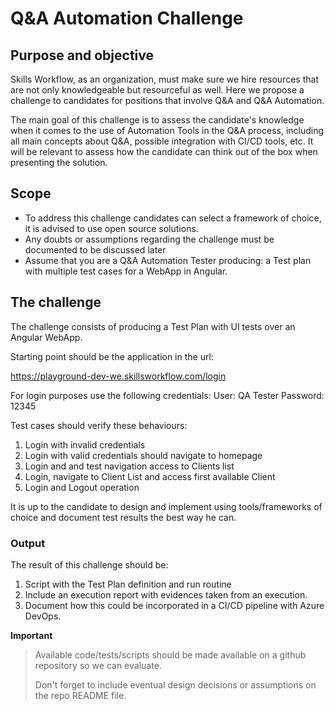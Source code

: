 # Q&A Automation Challenge

## Purpose and objective

Skills Workflow, as an organization, must make sure we hire resources that are not only knowledgeable but resourceful as well.
Here we propose a challenge to candidates for positions that involve Q&A and Q&A Automation.

The main goal of this challenge is to assess the candidate's knowledge when it comes to the use of Automation Tools in the Q&A process, 
including all main concepts about Q&A, possible integration with CI/CD tools, etc.
It will be relevant to assess how the candidate can think out of the box when presenting the solution.

## Scope

* To address this challenge candidates can select a framework of choice, it is advised to use open source solutions.
* Any doubts or assumptions regarding the challenge must be documented to be discussed later
* Assume that you are a Q&A Automation Tester producing: a Test plan with multiple test cases for a WebApp in Angular.

## The challenge
 
The challenge consists of producing a Test Plan with UI tests over an Angular WebApp.

Starting point should be the application in the url:

https://playground-dev-we.skillsworkflow.com/login

For login purposes use the following credentials:
User: QA Tester
Password: 12345

Test cases should verify these behaviours:

1. Login with invalid credentials
2. Login with valid credentials should navigate to homepage
3. Login and and test navigation access to Clients list
4. Login, navigate to Client List and access first available Client
5. Login and Logout operation

It is up to the candidate to design and implement using tools/frameworks of choice and document test results the best way he can.

### Output
The result of this challenge should be:
1. Script with the Test Plan definition and run routine
2. Include an execution report with evidences taken from an execution.
3. Document how this could be incorporated in a CI/CD pipeline with Azure DevOps. 

**Important**

> Available code/tests/scripts should be made available on a github repository so we can evaluate.
>
> Don't forget to include eventual design decisions or assumptions on the repo README file.
